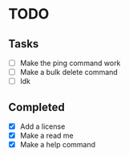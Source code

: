 # TODO

## Tasks

- [ ] Make the ping command work
- [ ] Make a bulk delete command
- [ ] Idk

## Completed

- [X] Add a license
- [X] Make a read me
- [X] Make a help command
